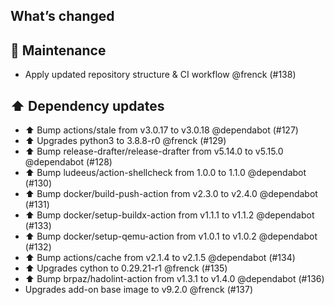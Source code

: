 ## What’s changed

## 🧰 Maintenance

- Apply updated repository structure & CI workflow @frenck (#138)

## ⬆️ Dependency updates

- ⬆️ Bump actions/stale from v3.0.17 to v3.0.18 @dependabot (#127)
- ⬆️ Upgrades python3 to 3.8.8-r0 @frenck (#129)
- ⬆️ Bump release-drafter/release-drafter from v5.14.0 to v5.15.0 @dependabot (#128)
- ⬆️ Bump ludeeus/action-shellcheck from 1.0.0 to 1.1.0 @dependabot (#130)
- ⬆️ Bump docker/build-push-action from v2.3.0 to v2.4.0 @dependabot (#131)
- ⬆️ Bump docker/setup-buildx-action from v1.1.1 to v1.1.2 @dependabot (#133)
- ⬆️ Bump docker/setup-qemu-action from v1.0.1 to v1.0.2 @dependabot (#132)
- ⬆️ Bump actions/cache from v2.1.4 to v2.1.5 @dependabot (#134)
- ⬆️ Upgrades cython to 0.29.21-r1 @frenck (#135)
- ⬆️ Bump brpaz/hadolint-action from v1.3.1 to v1.4.0 @dependabot (#136)
- Upgrades add-on base image to v9.2.0 @frenck (#137)
